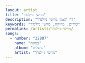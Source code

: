 ```yaml
---
layout: artist
title: "מוישי ניילנדר"
description: "דף האמן מוישי ניילנדר"
keywords: "שירים, מוזיקה, מוישי ניילנדר"
permalink: /artists/מוישי-ניילנדר/
songs:
  - number: "32887"
    name: "צמאה"
    album: "סינגלים"
    artist: "מוישי ניילנדר"
---
```

